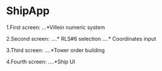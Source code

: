 # ShipApp
1.First screen: 
...*Villein numeric system
	
2.Second screen:
....* RLS#6 selection
....* Coordinates input
	
3.Third screen:
....*Tower order building

4.Fourth screen:
....*Ship UI